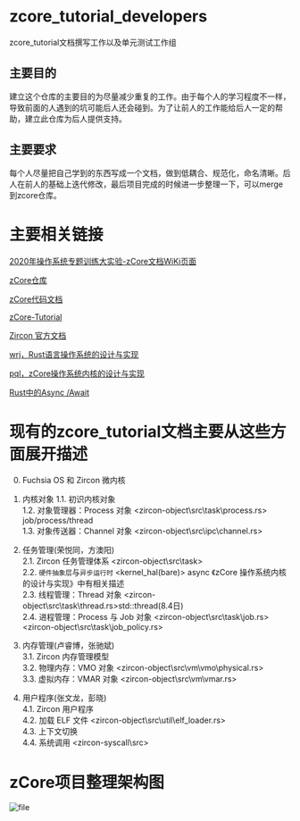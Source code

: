 # zcore_tutorial_developers
zcore_tutorial文档撰写工作以及单元测试工作组
## 主要目的
建立这个仓库的主要目的为尽量减少重复的工作。由于每个人的学习程度不一样，导致前面的人遇到的坑可能后人还会碰到。为了让前人的工作能给后人一定的帮助，建立此仓库为后人提供支持。

## 主要要求
每个人尽量把自己学到的东西写成一个文档，做到低耦合、规范化，命名清晰。后人在前人的基础上迭代修改，最后项目完成的时候进一步整理一下，可以merge到zcore仓库。

# 主要相关链接
[2020年操作系统专题训练大实验-zCore文档WiKi页面](http://os.cs.tsinghua.edu.cn/oscourse/OsTrain2020/g2)

[zCore仓库](https://github.com/rcore-os/zCore)

[zCore代码文档](https://rcore-os.github.io/zCore/zircon_object)

[zCore-Tutorial](https://github.com/rcore-os/zCore-Tutorial)

[Zircon 官方文档](https://fuchsia.dev/fuchsia-src/reference)

[wrj，Rust语言操作系统的设计与实现](https://raw.githubusercontent.com/wiki/rcore-os/zCore/files/wrj-thesis.pdf )

[pql，zCore操作系统内核的设计与实现](https://raw.githubusercontent.com/wiki/rcore-os/zCore/files/pql-thesis.pdf)

[Rust中的Async /Await](https://github.com/rustcc/writing-an-os-in-rust/blob/master/12-async-await.md)
# 现有的zcore_tutorial文档主要从这些方面展开描述
0. Fuchsia OS 和 Zircon 微内核


1. 内核对象
1.1. 初识内核对象   
1.2. 对象管理器：Process 对象           <zircon-object\src\task\process.rs>  job/process/thread  
1.3. 对象传送器：Channel 对象           <zircon-object\src\ipc\channel.rs>  
2. 任务管理(荣悦同，方澳阳)                         
2.1. Zircon 任务管理体系                <zircon-object\src\task>   
2.2. ``硬件抽象层``与``异步运行时``     <kernel_hal(bare)> async 《zCore 操作系统内核的设计与实现》中有相关描述  
2.3. 线程管理：Thread 对象              <zircon-object\src\task\thread.rs>std::thread(8.4日)  
2.4. 进程管理：Process 与 Job 对象      <zircon-object\src\task\job.rs>  <zircon-object\src\task\job_policy.rs>  
3. 内存管理(卢睿博，张驰斌)  
3.1. Zircon 内存管理模型  
3.2. 物理内存：VMO 对象                 <zircon-object\src\vm\vmo\physical.rs>   
3.3. 虚拟内存：VMAR 对象                <zircon-object\src\vm\vmar.rs>  
4. 用户程序(张文龙，彭晓)  
4.1. Zircon 用户程序                
4.2. 加载 ELF 文件                      <zircon-object\src\util\elf_loader.rs>  
4.3. 上下文切换                       
4.4. 系统调用                           <zircon-syscall\src>

# zCore项目整理架构图
![file](http://www.nuanyun.cloud/wp-content/uploads/2020/08/5f2a17fc7d7b3.png)

